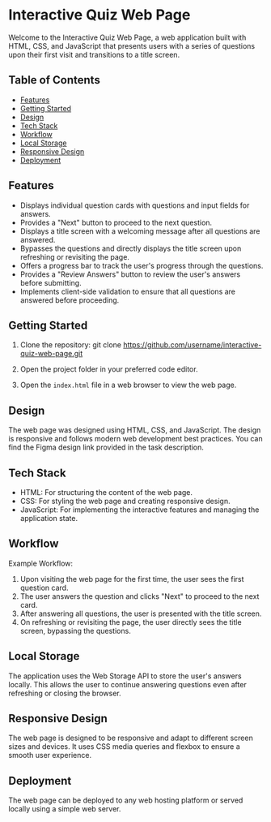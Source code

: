 # Interactive Quiz Web Page

Welcome to the Interactive Quiz Web Page, a web application built with HTML, CSS, and JavaScript that presents users with a series of questions upon their first visit and transitions to a title screen.

## Table of Contents

- [Features](#features)
- [Getting Started](#getting-started)
- [Design](#design)
- [Tech Stack](#tech-stack)
- [Workflow](#workflow)
- [Local Storage](#local-storage)
- [Responsive Design](#responsive-design)
- [Deployment](#deployment)

## Features

- Displays individual question cards with questions and input fields for answers.
- Provides a "Next" button to proceed to the next question.
- Displays a title screen with a welcoming message after all questions are answered.
- Bypasses the questions and directly displays the title screen upon refreshing or revisiting the page.
- Offers a progress bar to track the user's progress through the questions.
- Provides a "Review Answers" button to review the user's answers before submitting.
- Implements client-side validation to ensure that all questions are answered before proceeding.

## Getting Started

1. Clone the repository: git clone https://github.com/username/interactive-quiz-web-page.git


2. Open the project folder in your preferred code editor.

3. Open the `index.html` file in a web browser to view the web page.

## Design

The web page was designed using HTML, CSS, and JavaScript. The design is responsive and follows modern web development best practices. You can find the Figma design link provided in the task description.

## Tech Stack

- HTML: For structuring the content of the web page.
- CSS: For styling the web page and creating responsive design.
- JavaScript: For implementing the interactive features and managing the application state.

## Workflow

Example Workflow:

1. Upon visiting the web page for the first time, the user sees the first question card.
2. The user answers the question and clicks "Next" to proceed to the next card.
3. After answering all questions, the user is presented with the title screen.
4. On refreshing or revisiting the page, the user directly sees the title screen, bypassing the questions.


## Local Storage

The application uses the Web Storage API to store the user's answers locally. This allows the user to continue answering questions even after refreshing or closing the browser.

## Responsive Design

The web page is designed to be responsive and adapt to different screen sizes and devices. It uses CSS media queries and flexbox to ensure a smooth user experience.

## Deployment

The web page can be deployed to any web hosting platform or served locally using a simple web server.
